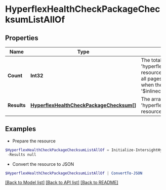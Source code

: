 # HyperflexHealthCheckPackageChecksumListAllOf
## Properties

Name | Type | Description | Notes
------------ | ------------- | ------------- | -------------
**Count** | **Int32** | The total number of &#39;hyperflex.HealthCheckPackageChecksum&#39; resources matching the request, accross all pages. The &#39;Count&#39; attribute is included when the HTTP GET request includes the &#39;$inlinecount&#39; parameter. | [optional] 
**Results** | [**HyperflexHealthCheckPackageChecksum[]**](HyperflexHealthCheckPackageChecksum.md) | The array of &#39;hyperflex.HealthCheckPackageChecksum&#39; resources matching the request. | [optional] 

## Examples

- Prepare the resource
```powershell
$HyperflexHealthCheckPackageChecksumListAllOf = Initialize-IntersightHyperflexHealthCheckPackageChecksumListAllOf  -Count null `
 -Results null
```

- Convert the resource to JSON
```powershell
$HyperflexHealthCheckPackageChecksumListAllOf | ConvertTo-JSON
```

[[Back to Model list]](../README.md#documentation-for-models) [[Back to API list]](../README.md#documentation-for-api-endpoints) [[Back to README]](../README.md)


